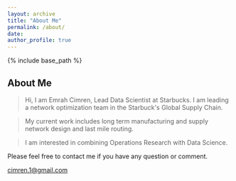 ```yaml
---
layout: archive
title: "About Me"
permalink: /about/
date:
author_profile: true
---
```


{% include base_path %}

## About Me

> Hi, I am Emrah Cimren, Lead Data Scientist at Starbucks. I am leading a network optimization team in the Starbuck's Global Supply Chain.

> My current work includes long term manufacturing and supply network design and last mile routing. 

> I am interested in combining Operations Research with Data Science.

Please feel free to contact me if you have any question or comment.

[cimren.1@gmail.com](mailto:cimren.1@gmail.com)
